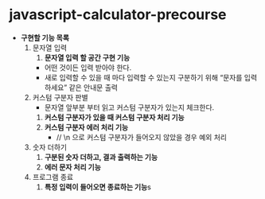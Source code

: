 # javascript-calculator-precourse

- **구현할 기능 목록**
    1. 문자열 입력
        1. **문자열 입력 할 공간 구현 기능**
        - 어떤 것이든 입력 받아야 한다.
        - 새로 입력할 수 있을 때 마다 입력할 수 있는지 구분하기 위해 “문자를 입력하세요” 같은 안내문 출력
    2. 커스텀 구분자 판별
        - 문자열 앞부분 부터 읽고 커스텀 구분자가 있는지 체크한다.
        1. **커스텀 구분자가 있을 때 커스텀 구분자 처리 기능**
        2. **커스텀 구분자 에러 처리 기능**
            - // \n 으로 커스텀 구분자가 들어오지 않았을 경우 예외 처리
    3. 숫자 더하기
        1. **구분된 숫자 더하고, 결과 출력하는 기능**
        2. **에러 문자 처리 기능**
    4. 프로그램 종료
        1. **특정 입력이 들어오면 종료하는 기능**s
    